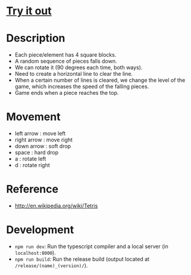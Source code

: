 # [Try it out](http://nbpt.eu/games/tetris/)

# Description

-   Each piece/element has 4 square blocks.
-   A random sequence of pieces falls down.
-   We can rotate it (90 degrees each time, both ways).
-   Need to create a horizontal line to clear the line.
-   When a certain number of lines is cleared, we change the level of the game, which increases the speed of the falling pieces.
-   Game ends when a piece reaches the top.

# Movement

-   left arrow : move left
-   right arrow : move right
-   down arrow : soft drop
-   space : hard drop
-   a : rotate left
-   d : rotate right

# Reference

-   http://en.wikipedia.org/wiki/Tetris

# Development

-   `npm run dev`: Run the typescript compiler and a local server (in `localhost:8000`).
-   `npm run build`: Run the release build (output located at `/release/(name)_(version)/`).

